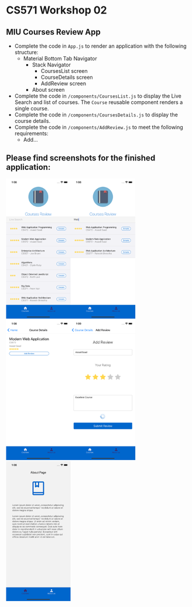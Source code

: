 # CS571 Workshop 02
## MIU Courses Review App
* Complete the code in `App.js` to render an application with the following structure:
  * Material Bottom Tab Navigator
    * Stack Navigator
      * CoursesList screen
      * CourseDetails screen
      * AddReview screen
    * About screen
* Complete the code in `/components/CoursesList.js` to display the Live Search and list of courses. The `Course` reusable component renders a single course.
* Complete the code in `/components/CoursesDetails.js` to display the course details.
* Complete the code in `/components/AddReview.js` to meet the following requirements:
  * Add...
  
## Please find screenshots for the finished application:  

<img src="./screenshots/homepage.png" width="35%" /><img src="./screenshots/live-search.png" width="35%" /><img src="./screenshots/course-details.png" width="35%" /><img src="./screenshots/add-review.png" width="35%" /><img src="./screenshots/about.png" width="35%" />


